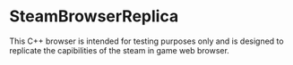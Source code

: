 # SteamBrowserReplica
This C++ browser is intended for testing purposes only and is designed to replicate the capibilities of the steam in game web browser.
